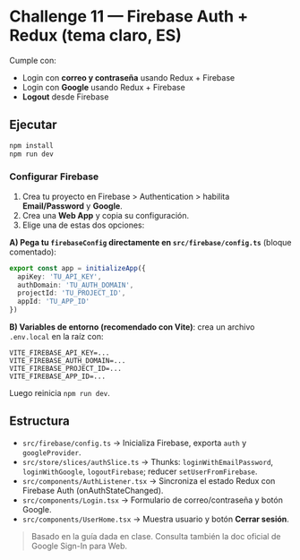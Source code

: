 # Challenge 11 — Firebase Auth + Redux (tema claro, ES)

Cumple con:
- Login con **correo y contraseña** usando Redux + Firebase
- Login con **Google** usando Redux + Firebase
- **Logout** desde Firebase

## Ejecutar
```bash
npm install
npm run dev
```

### Configurar Firebase
1) Crea tu proyecto en Firebase > Authentication > habilita **Email/Password** y **Google**.  
2) Crea una **Web App** y copia su configuración.  
3) Elige una de estas dos opciones:

**A) Pega tu `firebaseConfig` directamente en `src/firebase/config.ts`** (bloque comentado):  
```ts
export const app = initializeApp({
  apiKey: 'TU_API_KEY',
  authDomain: 'TU_AUTH_DOMAIN',
  projectId: 'TU_PROJECT_ID',
  appId: 'TU_APP_ID'
})
```

**B) Variables de entorno (recomendado con Vite)**: crea un archivo `.env.local` en la raíz con:
```
VITE_FIREBASE_API_KEY=...
VITE_FIREBASE_AUTH_DOMAIN=...
VITE_FIREBASE_PROJECT_ID=...
VITE_FIREBASE_APP_ID=...
```

Luego reinicia `npm run dev`.

## Estructura
- `src/firebase/config.ts` → Inicializa Firebase, exporta `auth` y `googleProvider`.
- `src/store/slices/authSlice.ts` → Thunks: `loginWithEmailPassword`, `loginWithGoogle`, `logoutFirebase`; reducer `setUserFromFirebase`.
- `src/components/AuthListener.tsx` → Sincroniza el estado Redux con Firebase Auth (onAuthStateChanged).
- `src/components/Login.tsx` → Formulario de correo/contraseña y botón Google.
- `src/components/UserHome.tsx` → Muestra usuario y botón **Cerrar sesión**.

> Basado en la guía dada en clase. Consulta también la doc oficial de Google Sign-In para Web.